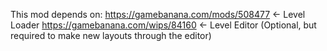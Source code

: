 This mod depends on:
https://gamebanana.com/mods/508477 <- Level Loader
https://gamebanana.com/wips/84160 <- Level Editor (Optional, but required to make new layouts through the editor)
